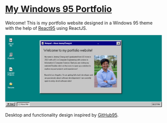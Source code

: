 # [My Windows 95 Portfolio](https://jeremy-chang.netlify.app/)

Welcome! This is my portfolio website designed in a Windows 95 theme with the help of [React95](https://react95.io) using ReactJS.

![desktop screenshot](/public/desktop-website.png)

Desktop and functionality design inspired by [GitHub95](https://github.com/edwardpayton/github95).